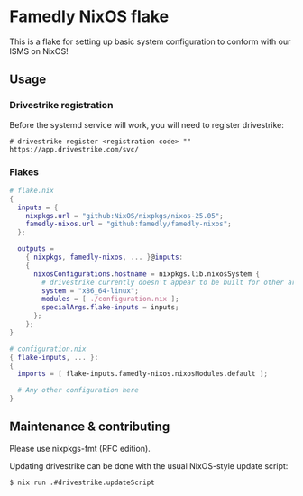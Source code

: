 # Famedly NixOS flake

This is a flake for setting up basic system configuration to conform
with our ISMS on NixOS!

## Usage

### Drivestrike registration

Before the systemd service will work, you will need to register
drivestrike:

```console
# drivestrike register <registration code> "" https://app.drivestrike.com/svc/
```

### Flakes

```nix
# flake.nix
{
  inputs = {
    nixpkgs.url = "github:NixOS/nixpkgs/nixos-25.05";
    famedly-nixos.url = "github:famedly/famedly-nixos";
  };

  outputs =
    { nixpkgs, famedly-nixos, ... }@inputs:
    {
      nixosConfigurations.hostname = nixpkgs.lib.nixosSystem {
        # drivestrike currently doesn't appear to be built for other architectures, so sadly no other options
        system = "x86_64-linux";
        modules = [ ./configuration.nix ];
        specialArgs.flake-inputs = inputs;
      };
    };
}
```

```nix
# configuration.nix
{ flake-inputs, ... }:
{
  imports = [ flake-inputs.famedly-nixos.nixosModules.default ];

  # Any other configuration here
}
```

## Maintenance & contributing

Please use nixpkgs-fmt (RFC edition).

Updating drivestrike can be done with the usual NixOS-style update script:

```console
$ nix run .#drivestrike.updateScript
```
